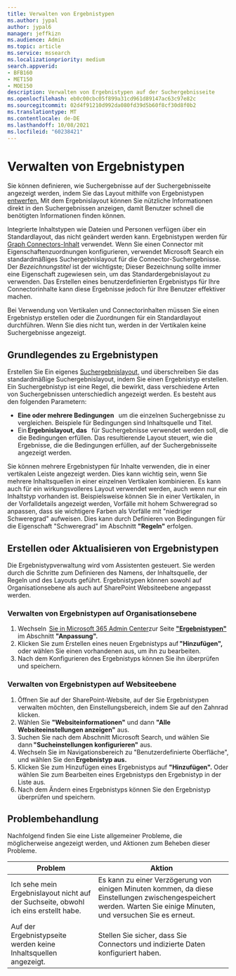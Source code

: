 ```yaml
---
title: Verwalten von Ergebnistypen
ms.author: jypal
author: jypal6
manager: jeffkizn
ms.audience: Admin
ms.topic: article
ms.service: mssearch
ms.localizationpriority: medium
search.appverid:
- BFB160
- MET150
- MOE150
description: Verwalten von Ergebnistypen auf der Suchergebnisseite
ms.openlocfilehash: eb0c00cbc05f899a31cd961d89147ac63c97e82c
ms.sourcegitcommit: 02d4f91210d992da080fd39d5b60f8cf30d8f0b2
ms.translationtype: MT
ms.contentlocale: de-DE
ms.lasthandoff: 10/08/2021
ms.locfileid: "60238421"
---
```

# <a name="manage-result-types"></a>Verwalten von Ergebnistypen

Sie können definieren, wie Suchergebnisse auf der Suchergebnisseite angezeigt werden, indem Sie das Layout mithilfe von Ergebnistypen [entwerfen.](customize-results-layout.md) Mit dem Ergebnislayout können Sie nützliche Informationen direkt in den Suchergebnissen anzeigen, damit Benutzer schnell die benötigten Informationen finden können.

Integrierte Inhaltstypen wie Dateien und Personen verfügen über ein Standardlayout, das nicht geändert werden kann. Ergebnistypen werden für [Graph Connectors-Inhalt](connectors-overview.md) verwendet. Wenn Sie einen Connector mit Eigenschaftenzuordnungen konfigurieren, verwendet Microsoft Search ein standardmäßiges Suchergebnislayout für die Connector-Suchergebnisse. Der *Bezeichnungstitel* ist der wichtigste; Dieser Bezeichnung sollte immer eine Eigenschaft zugewiesen sein, um das Standardergebnislayout zu verwenden. Das Erstellen eines benutzerdefinierten Ergebnistyps für Ihre Connectorinhalte kann diese Ergebnisse jedoch für Ihre Benutzer effektiver machen.

Bei Verwendung von Vertikalen und Connectorinhalten müssen Sie einen Ergebnistyp erstellen oder die Zuordnungen für ein Standardlayout durchführen. Wenn Sie dies nicht tun, werden in der Vertikalen keine Suchergebnisse angezeigt.

## <a name="understanding-result-types"></a>Grundlegendes zu Ergebnistypen

Erstellen Sie Ein eigenes [Suchergebnislayout,](customize-results-layout.md) und überschreiben Sie das standardmäßige Suchergebnislayout, indem Sie einen Ergebnistyp erstellen. Ein Suchergebnistyp ist eine Regel, die bewirkt, dass verschiedene Arten von Suchergebnissen unterschiedlich angezeigt werden. Es besteht aus den folgenden Parametern:

- **Eine oder mehrere Bedingungen**   um die einzelnen Suchergebnisse zu vergleichen. Beispiele für Bedingungen sind Inhaltsquelle und Titel.
- Ein **Ergebnislayout, das**   für Suchergebnisse verwendet werden soll, die die Bedingungen erfüllen. Das resultierende Layout steuert, wie die Ergebnisse, die die Bedingungen erfüllen, auf der Suchergebnisseite angezeigt werden.

Sie können mehrere Ergebnistypen für Inhalte verwenden, die in einer vertikalen Leiste angezeigt werden. Dies kann wichtig sein, wenn Sie mehrere Inhaltsquellen in einer einzelnen Vertikalen kombinieren. Es kann auch für ein wirkungsvolleres Layout verwendet werden, auch wenn nur ein Inhaltstyp vorhanden ist. Beispielsweise können Sie in einer Vertikalen, in der Vorfalldetails angezeigt werden, Vorfälle mit hohem Schweregrad so anpassen, dass sie wichtigere Farben als Vorfälle mit "niedriger Schweregrad" aufweisen. Dies kann durch Definieren von Bedingungen für die Eigenschaft "Schweregrad" im Abschnitt **"Regeln"** erfolgen.

## <a name="create-or-update-result-types"></a>Erstellen oder Aktualisieren von Ergebnistypen

Die Ergebnistypverwaltung wird vom Assistenten gesteuert. Sie werden durch die Schritte zum Definieren des Namens, der Inhaltsquelle, der Regeln und des Layouts geführt. Ergebnistypen können sowohl auf Organisationsebene als auch auf SharePoint Websiteebene angepasst werden.

### <a name="manage-organization-level-result-types"></a>Verwalten von Ergebnistypen auf Organisationsebene

1. Wechseln  [Sie in Microsoft 365 Admin Center](https://admin.microsoft.com/)zur Seite [**"Ergebnistypen"**](https://admin.microsoft.com/Adminportal/Home#/MicrosoftSearch/resulttypes) im Abschnitt **"Anpassung".**
2. Klicken Sie zum Erstellen eines neuen Ergebnistyps auf **"Hinzufügen",** oder wählen Sie einen vorhandenen aus, um ihn zu bearbeiten.
3. Nach dem Konfigurieren des Ergebnistyps können Sie ihn überprüfen und speichern.

### <a name="manage-site-level-result-types"></a>Verwalten von Ergebnistypen auf Websiteebene

1. Öffnen Sie auf der SharePoint-Website, auf der Sie Ergebnistypen verwalten möchten, den Einstellungsbereich, indem Sie auf den Zahnrad klicken.
2. Wählen Sie **"Websiteinformationen"** und dann **"Alle Websiteeinstellungen anzeigen"** aus.  
3. Suchen Sie nach dem Abschnitt Microsoft Search, und wählen Sie dann **"Sucheinstellungen konfigurieren"** aus.
4. Wechseln Sie im Navigationsbereich zu "Benutzerdefinierte Oberfläche", und wählen Sie den **Ergebnistyp aus.**
5. Klicken Sie zum Hinzufügen eines Ergebnistyps auf **"Hinzufügen".** Oder wählen Sie zum Bearbeiten eines Ergebnistyps den Ergebnistyp in der Liste aus.
6. Nach dem Ändern eines Ergebnistyps können Sie den Ergebnistyp überprüfen und speichern.

## <a name="troubleshooting"></a>Problembehandlung

Nachfolgend finden Sie eine Liste allgemeiner Probleme, die möglicherweise angezeigt werden, und Aktionen zum Beheben dieser Probleme.

|Problem  |Aktion  |
|---------|---------|
| Ich sehe mein Ergebnislayout nicht auf der Suchseite, obwohl ich eins erstellt habe. | Es kann zu einer Verzögerung von einigen Minuten kommen, da diese Einstellungen zwischengespeichert werden. Warten Sie einige Minuten, und versuchen Sie es erneut.        |
| Auf der Ergebnistypseite werden keine Inhaltsquellen angezeigt. | Stellen Sie sicher, dass Sie Connectors und indizierte Daten konfiguriert haben.   |
